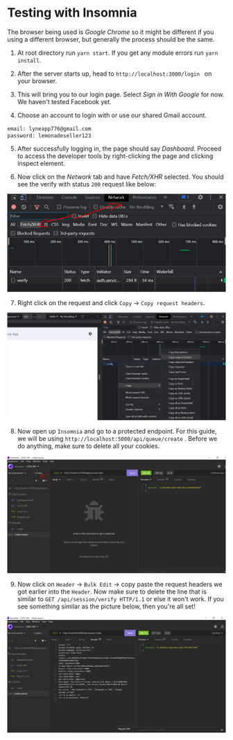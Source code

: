 

# Testing with Insomnia

The browser being used is <em>Google Chrome</em> so it might be different if you using a different browser, but generally the process should be the same.

1. At root directory run `yarn start`. If you get any module errors run `yarn install`.

2. After the server starts up, head to `http://localhost:3000/login ` 
on your browser.
3. This will bring you to our login page. Select <em>Sign in With Google</em> for now. We haven't tested Facebook yet.

4. Choose an account to login with or use our shared Gmail account. 

```
email: lyneapp776@gmail.com
password: lemonadeseller123
```

5.  After successfully logging in, the page should say <em>Dashboard</em>. Proceed to access the developer tools by right-clicking the page and clicking inspect element.

6. Now click on the <em>Network </em> tab and have <em>Fetch/XHR</em> selected. You should see the verify with status `200` request like below:

![](./step6.PNG)

7. Right click on the request and click `Copy` -> `Copy request headers`.

![](./step7.png)

8. Now open up `Insomnia` and go to a protected endpoint. For this guide, we will be using `http://localhost:5000/api/queue/create` . Before we do anything, make sure to delete all your cookies.

![](./step8.PNG)

9. Now click on `Header` -> `Bulk Edit` -> copy paste the request headers we got earlier into the `Header`. Now make sure to delete the line that is similar to `GET /api/session/verify HTTP/1.1` or else it won't work. If you see something similar as the picture below, then you're all set!

![](./step9.png)